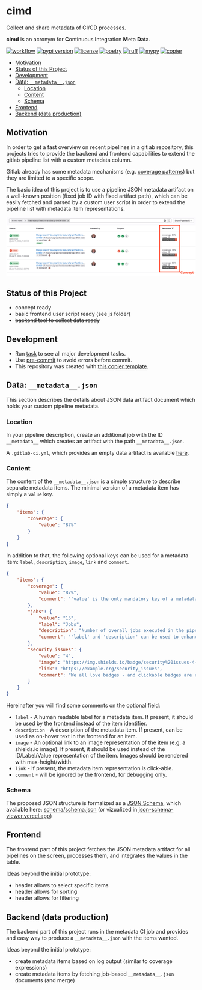 # cimd

Collect and share metadata of CI/CD processes.

**cimd** is an acronym for **C**ontinuous **I**ntegration **M**eta **D**ata.

[![workflow](https://github.com/seebi/cimd/actions/workflows/check.yml/badge.svg)](https://github.com/seebi/cimd/actions) [![pypi version](https://img.shields.io/pypi/v/cimd)](https://pypi.org/project/cimd) [![license](https://img.shields.io/pypi/l/cimd)](https://pypi.org/project/cimd)
[![poetry][poetry-shield]][poetry-link] [![ruff][ruff-shield]][ruff-link] [![mypy][mypy-shield]][mypy-link] [![copier][copier-shield]][copier] 

<!-- vim-markdown-toc GitLab -->

* [Motivation](#motivation)
* [Status of this Project](#status-of-this-project)
* [Development](#development)
* [Data: `__metadata__.json`](#data-__metadata__json)
    * [Location](#location)
    * [Content](#content)
    * [Schema](#schema)
* [Frontend](#frontend)
* [Backend (data production)](#backend-data-production)

<!-- vim-markdown-toc -->

## Motivation

In order to get a fast overview on recent pipelines in a gitlab repository, this projects tries to provide the backend and frontend capabilities to extend the gitlab pipeline list with a custom metadata column.

Gitlab already has some metadata mechanisms (e.g. [coverage patterns](https://docs.gitlab.com/ee/ci/testing/code_coverage.html#test-coverage-examples)) but they are limited to a specific scope.

The basic idea of this project is to use a pipeline JSON metadata artifact on a well-known position (fixed job ID with fixed artifact path), which can be easily fetched and parsed by a custom user script in order to extend the pipeline list with metadata item representations.

![UI Sketch](docs/ui-sketch.png "UI Sketch")

## Status of this Project

- concept ready
- basic frontend user script ready (see js folder)
- ~~backend tool to collect data ready~~


## Development

- Run [task](https://taskfile.dev/) to see all major development tasks.
- Use [pre-commit](https://pre-commit.com/) to avoid errors before commit.
- This repository was created with [this copier template](https://github.com/eccenca/cmem-plugin-template).


## Data: `__metadata__.json`

This section describes the details about JSON data artifact document which holds your custom pipeline metadata.

### Location

In your pipeline description, create an additional job with the ID `__metadata__` which creates an artifact with the path `__metadata__.json`.

A `.gitlab-ci.yml`, which provides an empty data artifact is available [here](https://gitlab.com/seebi/gitlab-pipeline-metadata/-/blob/main/.gitlab-ci.yml?ref_type=eb2b4498).

### Content

The content of the `__metadata__.json` is a simple structure to describe separate metadata items.
The minimal version of a metadata item has simply a `value` key.

``` json
{
    "items": {
        "coverage": {
            "value": "87%"
        }
    }
}
```

In addition to that, the following optional keys can be used for a metadata item: `label`, `description`, `image`, `link` and `comment`.

``` json
{
    "items": {
        "coverage": {
            "value": "87%",
            "comment": "'value' is the only mandatory key of a metadata item."
        },
        "jobs": {
            "value": "15",
            "label": "Jobs",
            "description": "Number of overall jobs executed in the pipeline.",
            "comment": "'label' and 'description' can be used to enhance the UI."
        },
        "security_issues": {
            "value": "4",
            "image": "https://img.shields.io/badge/security%20issues-4-red",
            "link": "https://example.org/security_issues",
            "comment": "We all love badges - and clickable badges are even better."
        }
    }
}
```

Hereinafter you will find some comments on the optional field:

- `label` - A human readable label for a metadata item. If present, it should be used by the frontend instead of the item identifier.
- `description` - A description of the metadata item. If present, can be used as on-hover text in the frontend for an item.
- `image` - An optional link to an image representation of the item (e.g. a shields.io image). If present, it should be used instead of the ID/Label/Value representation of the item. Images should be rendered with max-height/width.
- `link` - If present, the metadata item representation is click-able.
- `comment` - will be ignored by the frontend, for debugging only.

### Schema

The proposed JSON structure is formalized as a [JSON Schema](https://json-schema.org/), which available here: [schema/schema.json](schema/schema.json) (or vizualized in [json-schema-viewer.vercel.app](https://json-schema-viewer.vercel.app/view?url=https%3A%2F%2Fgitlab.com%2Fseebi%2Fgitlab-pipeline-metadata%2F-%2Fraw%2Fmain%2Fschema%2Fschema.json&description_is_markdown=on&expand_buttons=on&show_breadcrumbs=on&show_toc=on&with_footer=on&template_name=js#items_pattern1))


## Frontend

The frontend part of this project fetches the JSON metadata artifact for all pipelines on the screen, processes them, and integrates the values in the table.

Ideas beyond the initial prototype:

- header allows to select specific items
- header allows for sorting
- header allows for filtering

## Backend (data production)

The backend part of this project runs in the metadata CI job and provides and easy way to produce a `__metadata__.json` with the items wanted.

Ideas beyond the initial prototype:

- create metadata items based on log output (similar to coverage expressions)
- create metadata items by fetching job-based `__metadata__.json` documents (and merge)


[poetry-link]: https://python-poetry.org/
[poetry-shield]: https://img.shields.io/endpoint?url=https://python-poetry.org/badge/v0.json
[ruff-link]: https://docs.astral.sh/ruff/
[ruff-shield]: https://img.shields.io/endpoint?url=https://raw.githubusercontent.com/astral-sh/ruff/main/assets/badge/v2.json&label=Code%20Style
[mypy-link]: https://mypy-lang.org/
[mypy-shield]: https://www.mypy-lang.org/static/mypy_badge.svg
[copier]: https://copier.readthedocs.io/
[copier-shield]: https://img.shields.io/endpoint?url=https://raw.githubusercontent.com/copier-org/copier/master/img/badge/badge-grayscale-inverted-border-purple.json
